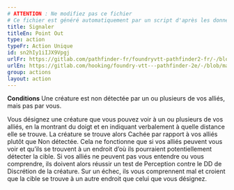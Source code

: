 ```yaml
---
# ATTENTION : Ne modifiez pas ce fichier
# Ce fichier est généré automatiquement par un script d'après les données du module Foundry VTT officiel et de sa traduction
title: Signaler
titleEn: Point Out
type: action
typeFr: Action Unique
id: sn2hIy1iIJX9Vpgj
urlFr: https://gitlab.com/pathfinder-fr/foundryvtt-pathfinder2-fr/-/blob/master/data/actions/sn2hIy1iIJX9Vpgj.htm
urlEn: https://gitlab.com/hooking/foundry-vtt---pathfinder-2e/-/blob/master/packs/data/actions.db/point-out.json
group: actions
layout: action
---
```

**Conditions** Une créature est non détectée par un ou plusieurs de vos alliés, mais pas par vous.

Vous désignez une créature que vous pouvez voir à un ou plusieurs de vos alliés, en la montrant du doigt et en indiquant verbalement à quelle distance elle se trouve. La créature se trouve alors <a class="entity-link" draggable="true" data-pack="pf2e.conditionspf2e" data-id="iU0fEDdBp3rXpTMC">Cachée</a> par rapport à vos alliés plutôt que <a class="entity-link" draggable="true" data-pack="pf2e.conditionspf2e" data-id="VRSef5y1LmL2Hkjf">Non détectée</a>. Cela ne fonctionne que si vos alliés peuvent vous voir et qu’ils se trouvent à un endroit d’où ils pourraient potentiellement détecter la cible. Si vos alliés ne peuvent pas vous entendre ou vous comprendre, ils doivent alors réussir un test de Perception contre le DD de Discrétion de la créature. Sur un échec, ils vous comprennent mal et croient que la cible se trouve à un autre endroit que celui que vous désignez.


